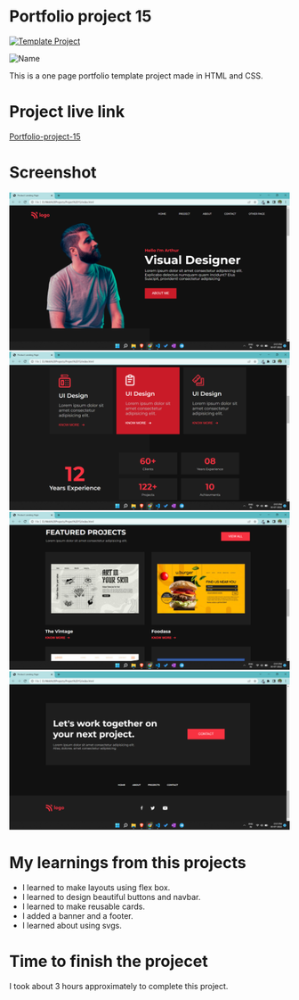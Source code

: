 # Portfolio project 15

[![Template Project](https://img.shields.io/badge/Technologies%20-HTML%2FCSS-brightgreen)](http://www.gnu.org/licenses/agpl-3.0)

![Name](https://img.shields.io/badge/Dhrumil-Bhut-success)

This is a one page portfolio template project made in HTML and CSS.

# Project live link

[Portfolio-project-15](https://heartfelt-arithmetic-cf658a.netlify.app)

# Screenshot

![Screenshot](./15.1.png)
![Screenshot](./15.2.png)
![Screenshot](./15.3.png)
![Screenshot](./15.4.png)

# My learnings from this projects

- I learned to make layouts using flex box.
- I learned to design beautiful buttons and navbar.
- I learned to make reusable cards.
- I added a banner and a footer.
- I learned about using svgs.

# Time to finish the projecet

I took about 3 hours approximately to complete this project.
